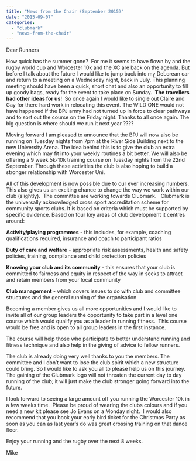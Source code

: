```yaml
---
title: "News from the Chair (September 2015)"
date: "2015-09-07"
categories: 
  - "clubmark"
  - "news-from-the-chair"
---
```


Dear Runners

How quick has the summer gone?  For me it seems to have flown by and the rugby world cup and Worcester 10k and the XC are back on the agenda. But before I talk about the future I would like to jump back into my DeLorean car and return to a meeting on a Wednesday night, back in July. This planning meeting should have been a quick, short chat and also an opportunity to fill up goody bags, ready for the event to take place on Sunday.  **The travellers had other ideas for us**!  So once again I would like to single out Claire and Gay for there hard work in relocating this event. The WILD ONE would not have happened if the BPJ army had not turned up in force to clear pathways and to sort out the course on the Friday night. Thanks to all once again. The big question is where should we run it next year ????

Moving forward I am pleased to announce that the BPJ will now also be running on Tuesday nights from 7pm at the River Side Building next to the new University Arena. The idea behind this is to give the club an extra evening which may fit into your weekly routines a bit better. We will also be offering a 9 week 5k-10k training course on Tuesday nights from the 22nd September. Through these activities the club is also hoping to build a stronger relationship with Worcester Uni.

All of this development is now possible due to our ever increasing numbers. This also gives us an exciting chance to change the way we work within our club (slightly).  The committee are working towards Clubmark.   Clubmark is the universally acknowledged cross sport accreditation scheme for community sports clubs. It is based on criteria which must be supported by specific evidence. Based on four key areas of club development it centres around:

**Activity/playing programmes** - this includes, for example, coaching qualifications required, insurance and coach to participant ratios

**Duty of care and welfare** - appropriate risk assessments, health and safety policies, training, compliance and child protection policies

**Knowing your club and its community** - this ensures that your club is committed to fairness and equity in respect of the way in seeks to attract and retain members from your local community

**Club management** - which covers issues to do with club and committee structures and the general running of the organisation

Becoming a member gives us all more opportunities and I would like to invite all of our group leaders the opportunity to take part in a level one course which would qualify you as a leader in running fitness.  This course would be free and is open to all group leaders in the first instance.

The course will help those who participate to better understand running and fitness technique and also help in the giving of advice to fellow runners.

The club is already doing very well thanks to you the members. The committee and I don’t want to lose the club spirit which a new structure could bring. So I would like to ask you all to please help us on this journey. The gaining of the Clubmark logo will not threaten the current day to day running of the club; it will just make the club stronger going forward into the future.

I look forward to seeing a large amount off you running the Worcester 10k in a few weeks time.  Please be proud of wearing the clubs colours and if you need a new kit please see Jo Evans on a Monday night.  I would also recommend that you book your early bird ticket for the Christmas Party as soon as you can as last year’s do was great crossing training on that dance floor.

Enjoy your running and the rugby over the next 8 weeks.

Mike
